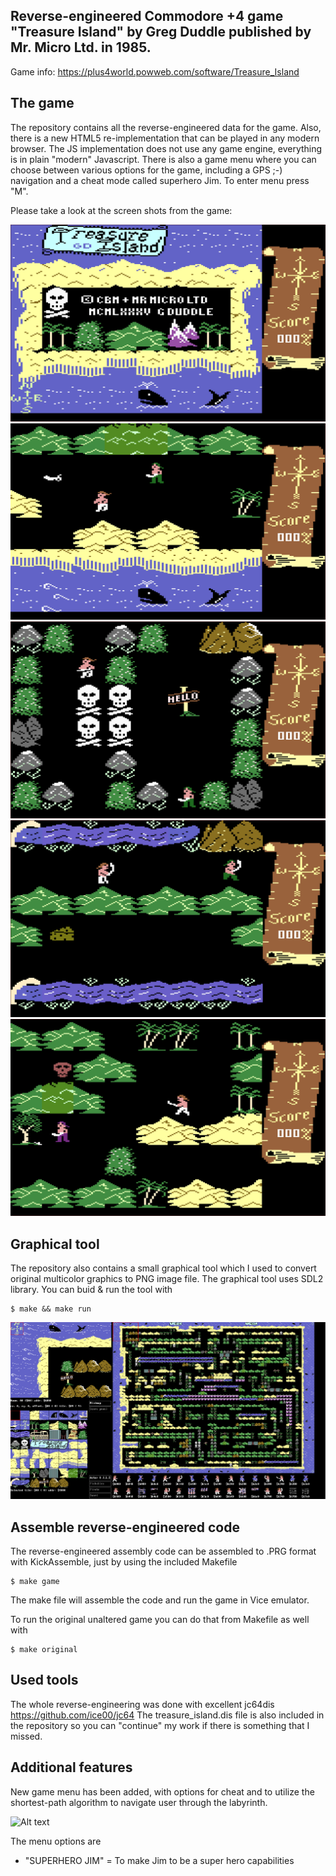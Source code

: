 ## Reverse-engineered Commodore +4 game "Treasure Island" by Greg Duddle published by Mr. Micro Ltd. in 1985.

Game info: https://plus4world.powweb.com/software/Treasure_Island

## The game

The repository contains all the reverse-engineered data for the game. Also, there is a new HTML5 re-implementation that can be played in any modern browser. The JS implementation does not use any game engine, everything is in plain "modern" Javascript.
There is also a game menu where you can choose between various options for the game, including a GPS ;-) navigation and a cheat mode called superhero Jim. To enter menu press "M".

Please take a look at the screen shots from the game:

![Alt text](/screenshots/ti_screenshot_001.png?raw=true "Screenshot1")
![Alt text](/screenshots/ti_screenshot_002.png?raw=true "Screenshot2")
![Alt text](/screenshots/ti_screenshot_003.png?raw=true "Screenshot3")
![Alt text](/screenshots/ti_screenshot_004.png?raw=true "Screenshot4")
![Alt text](/screenshots/ti_screenshot_005.png?raw=true "Screenshot5")


## Graphical tool
The repository also contains a small graphical tool which I used to convert original multicolor graphics
to PNG image file. The graphical tool uses SDL2 library. You can buid & run the tool with

```console
$ make && make run
```

![Alt text](/screenshots/gw_screenshot_001.png?raw=true "Graphical tool")

## Assemble reverse-engineered code

The reverse-engineered assembly code can be assembled to .PRG format with KickAssemble, just by using
the included Makefile

```console
$ make game
```

The make file will assemble the code and run the game in Vice emulator.

To run the original unaltered game you can do that from Makefile as well with

```console
$ make original
```

## Used tools

The whole reverse-engineering was done with excellent jc64dis https://github.com/ice00/jc64
The treasure_island.dis file is also included in the repository so you can "continue" my work if there is something that I missed.

## Additional features

New game menu has been added, with options for cheat and to utilize the shortest-path algorithm to navigate user through the labyrinth.

![Alt text](/screenshots/gw_screenshot_006.png?raw=true "In game menu")

The menu options are
- "SUPERHERO JIM" = To make Jim to be a super hero capabilities



